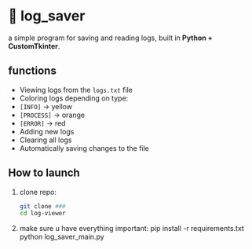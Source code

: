 # 📑 log_saver

a simple program for saving and reading logs, built in **Python + CustomTkinter**.

## functions
- Viewing logs from the `logs.txt` file
- Coloring logs depending on type:
- `[INFO]` → yellow
- `[PROCESS]` → orange
- `[ERROR]` → red
- Adding new logs
- Clearing all logs
- Automatically saving changes to the file

## How to launch
1. clone repo:
   ```bash
   git clone ###
   cd log-viewer
2. make sure u have everything important:
   pip install -r requirements.txt
   python log_saver_main.py

